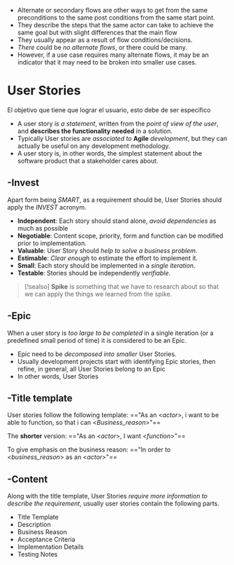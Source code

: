 - Alternate or secondary flows are other ways to get from the same preconditions to the same post conditions from the same start point.
- They describe the steps that the same actor can take to achieve the same goal but with slight differences that the main flow
- They usually appear as a result of flow conditions/decisions.
- *There* could be *no alternate flows*, or there could be many.
- However, if a use case requires many alternate flows, it may be an indicator that it may need to be broken into smaller use cases.
# User Stories
El objetivo que tiene que lograr el usuario, esto debe de ser especifico
- A user story  *is a statement*, written from the *point of view of the user*, and **describes the functionality needed** in a solution.
- Typically User stories are *associated to* **Agile** *development*, but they can actually be useful on any development methodology.
- A user story is, in other words, the simplest statement about the software product that a stakeholder cares about.
## -Invest
Apart form being *SMART*, as a requirement should be, User Stories should apply the *INVEST* acronym.
- **Independent**: Each story should stand alone, *avoid dependencies* as much as possible
- **Negotiable**: Content scope, priority, form and function can be modified prior to implementation.
- **Valuable**: User Story should *help to solve a business problem*.
- **Estimable**: *Clear enough* to estimate the effort to implement it.
- **Small**: Each story should be implemented in a *single iteration*.
- **Testable**: Stories should be independently *verifiable*.
>[!sealso]
>**Spike** is something that we have to research about so that we can apply the things we learned from the spike.

## -Epic
When a user story is *too large to be completed* in a single iteration (or a predefined small period of time) it is considered to be an Epic.
- Epic need to be *decomposed into smaller* User Stories.
- Usually development projects start with identifying Epic stories, then refine, in general, all User Stories belong to an Epic
- In other words, User Stories
## -Title template
User stories follow the following template:
=="As an \<*actor*>, i want to be able to function, so that i can \<*Business_reason*>"==

The **shorter** version:
=="As an \<*actor*>, I want \<*function*>"==

To give emphasis on the business reason:
=="In order to \<*business_reason*> as an \<*actor*>"==

## -Content
Along with the title template, User Stories *require more information to describe the requirement*, usually user stories contain the following parts.
- Title Template
- Description
- Business Reason
- Acceptance Criteria
- Implementation Details
- Testing Notes
